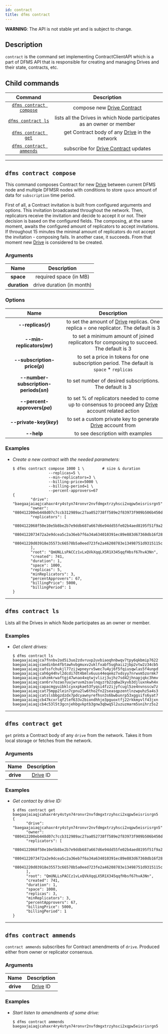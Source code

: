 ```yaml
---
id: contract
title: dfms contract
---
```


**WARNING**: The API is not stable yet and is subject to change.

## Description

`contract` is the command set implementing ContractClientAPI which is a part of DFMS API that is responsible for creating and managing Drives and their state, contracts, etc.

## Child commands

|                      Command                      |                              Description                              |
| :-----------------------------------------------: | :-------------------------------------------------------------------: |
| [`dfms contract compose`](#dfms-contract-compose) |                      compose new [Drive Contract](../../built_in_features/drive/overview.md)                       |
|      [`dfms contract ls`](#dfms-contract-ls)      | lists all the Drives in which Node participates as an owner or member |
|     [`dfms contract get`](#dfms-contract-get)     |             get Contract body of any [Drive](../../built_in_features/drive/overview.md) in the network             |
| [`dfms contract ammends`](#dfms-contract-ammends) |                 subscribe for [Drive Contract](../../built_in_features/drive/overview.md) updates                  |

---

## `dfms contract compose`

This command composes Contract for new [Drive](../../built_in_features/drive/overview.md) between current DFMS node and multiple DFMSR nodes with conditions to store `space` amount of data for `subscription` time period.

First of all, a Contract invitation is built from configured arguments and options. This invitation broadcasted throughout the network. Then, replicators receive the invitation and decide to accept it or not. Their decision is based on the configured fields. The composing, at the same moment, awaits the configured amount of replicators to accept invitations. If throughout 15 minutes the minimal amount of replicators do not accept the invitation - composing fails. In another case, it succeeds. From that moment new [Drive](../../built_in_features/drive/overview.md) is considered to be created.

### Arguments

|     Name     |        Description        |
| :----------: | :-----------------------: |
|  **space**   |  required space (in MB)   |
| **duration** | drive duration (in month) |

### Options

|                  Name                   |                                            Description                                             |
| :-------------------------------------: | :------------------------------------------------------------------------------------------------: |
|           **--replicas(_r_)**           |        to set the amount of [Drive](../../built_in_features/drive/overview.md) replicas. One replica = one replicator. The default is 3         |
|       **--min-replicators(_mr_)**       |      to set a minimum amount of joined replicators for composing to succeed. The default is 3      |
|      **--subscription-price(_p_)**      |     to set a price in tokens for one subscription period. The default is `space` * `replicas`      |
| **--number-subscription-periods(_sn_)** |                      to set number of desired subscriptions. The default is 3                      |
|      **--percent-approvers(_pa_)**      | to set % of replicators needed to come up to consensus to proceed any [Drive](../../built_in_features/drive/overview.md) account related action |
|        **--private-key(_key_)**         |                     to set a custom private key to generate [Drive](../../built_in_features/drive/overview.md) account from                     |
|               **--help**                |                                  to see description with examples                                  |

### Examples

- _Create a new contract with the needed parameters:_

  ```shell
  $ dfms contract compose 1000 1 \        # size & duration 
                  --replicas=5 \        
                  --min-replicators=3 \ 
                  --billing-price=5000 \
                  --billing-period=1 \  
                  --percent-approvers=67
  {
          "drive": "baegaajaiaqjcahaxr4ry4styn74ronvr2nvfdmgxtrzyhsci2xqpw5eisrisrgn5",
          "owner": "080412200eb448d07c7ccb312989ac27aa052738ff589e2f83973f909b506b450dc5c4e2",
          "replicators": [
                  "0804122068f50e10e5b8be2b7e9ddb687a667d6e94dd55fe02b4aed8195f51f9a242558b",
                  "0804122073472a2e9dcea5c2a36eb7f6a34a634010391ec89e883d67360db16f28b9443c",
                  "08041220d03918e35573c66578b5a0eed723fe2a46208783e13498751d9315115ca06d4b"
          ],
          "root": "QmUNLLsPACCz1vLxQVkXqqLX5R1X345qqfHbsf67hvA3Nn",
          "created": 741,
          "duration": 1,
          "space": 1000,
          "replicas": 5,
          "minReplicators": 3,
          "percentApprovers": 67,
          "billingPrice": 5000,
          "billingPeriod": 1
  }
  ```

---

## `dfms contract ls`

Lists all the Drives in which Node participates as an owner or member.

### Examples

- _Get client drives:_

  ```shell
  $ dfms contract ls
  baegaajaiaqjca7fnnbv2od5i3uo2zdvruvp2uvbiaoqhnbwqv7tpy6qkbmip7622
  baegaajaiaqjcaedinbn4fbtawhvbgmuxv2uklfxabf5ughaii2jbp2vtw2z34cb5
  baegaajaiaqjcafssfchukjl77zijwpneyrv5wec7u4yj6f5fqiusqwlas5f4unpd
  baegaajaiaqjcah6g44hvl2dcdi7dt4bmlv6uus44eqemz7xdsyy7nrwvm5zormk7
  baegaajaiaqjcahzmkrwaftgj47wnao4xqtwjvlizj3ujhz7sd42jhnapjqkc3hmv
  baegaajaiaqjcan6rv7ozao7uujwruvm2savlnqyzrb2zq6w2kyvb3djluxnkwh4x
  baegaajaiaqjcapacmgyuibklcyxxpkae53fyqsi4fz2ijyfcugl5ze4nvnsscw7z
  baegaajaiaqjcat75mpp2lein7cpnu2lw6tho2fn22seasqpzentlnzwpuhz5a4s3
  baegaajaiaqjcatslsbbgzdzdx7pdcyawnyrefhsn3s6bwbunrp53xggsifs6yat7
  baegaajaiaqjcb47kcxrlqf2lef633v2biondhhje3pguoxtfj22rkkmyvlf43jxn
  baegaajaiaqjcb4c53l5t3gcnjehbgvkptb3gnw3qbwq5l2uzuzmarm5snihrz5s2
  ```

---

## `dfms contract get`

`get` prints a Contract body of any `drive` from the network. Takes it from local storage or fetches from the network.

### Arguments

|   Name    | Description |
| :-------: | :---------: |
| **drive** |  [Drive](../../built_in_features/drive/overview.md) ID   |

### Examples

- _Get contact by drive ID:_
  
  ```shell
  $ dfms contract get baegaajaiaqjcahaxr4ry4styn74ronvr2nvfdmgxtrzyhsci2xqpw5eisrisrgn5
  {
    	"drive": "baegaajaiaqjcahaxr4ry4styn74ronvr2nvfdmgxtrzyhsci2xqpw5eisrisrgn5",
        "owner": "080412200eb448d07c7ccb312989ac27aa052738ff589e2f83973f909b506b450dc5c4e2",
        "replicators": [
                "0804122068f50e10e5b8be2b7e9ddb687a667d6e94dd55fe02b4aed8195f51f9a242558b",
                "0804122073472a2e9dcea5c2a36eb7f6a34a634010391ec89e883d67360db16f28b9443c",
                "08041220d03918e35573c66578b5a0eed723fe2a46208783e13498751d9315115ca06d4b"
        ],
        "root": "QmUNLLsPACCz1vLxQVkXqqLX5R1X345qqfHbsf67hvA3Nn",
        "created": 741,
        "duration": 1,
        "space": 1000,
        "replicas": 3,
        "minReplicators": 3,
        "percentApprovers": 67,
        "billingPrice": 5000,
        "billingPeriod": 1
  }
  ```

---

## `dfms contract ammends`

`contract ammends` subscribes for Contract amendments of `drive`. Produced either from owner or replicator consensus.

### Arguments

|   Name    | Description |
| :-------: | :---------: |
| **drive** |  [Drive](../../built_in_features/drive/overview.md) ID   |

### Examples

- _Start listen to amendments of some drive:_

  ```shell
  $ dfms contract ammends baegaajaiaqjcahaxr4ry4styn74ronvr2nvfdmgxtrzyhsci2xqpw5eisrisrgn5
  ```